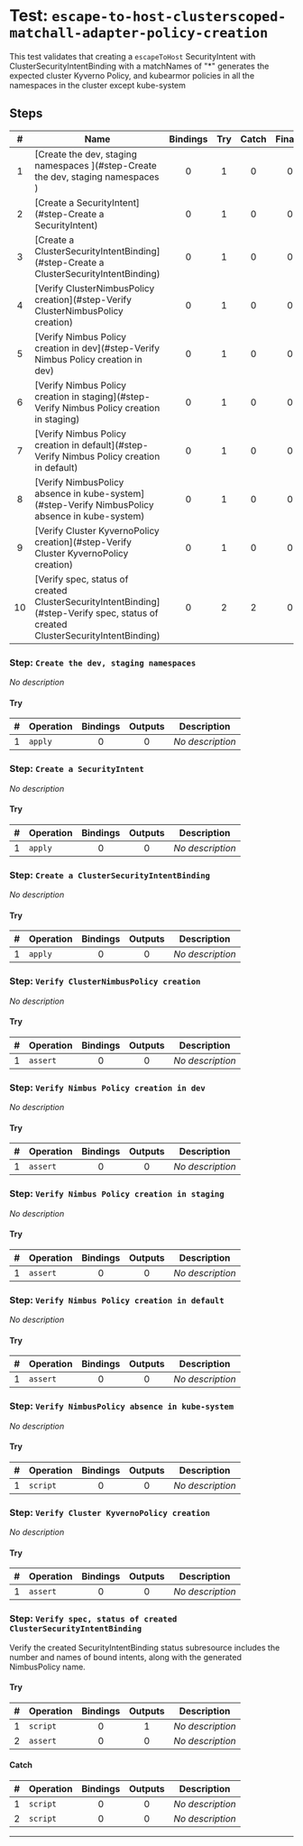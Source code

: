 # Test: `escape-to-host-clusterscoped-matchall-adapter-policy-creation`

This test validates that creating a `escapeToHost` SecurityIntent with ClusterSecurityIntentBinding with a matchNames of "*" generates the expected cluster Kyverno Policy, and kubearmor policies in all the namespaces in the cluster except kube-system


## Steps

| # | Name | Bindings | Try | Catch | Finally |
|:-:|---|:-:|:-:|:-:|:-:|
| 1 | [Create the dev, staging namespaces ](#step-Create the dev, staging namespaces ) | 0 | 1 | 0 | 0 |
| 2 | [Create a SecurityIntent](#step-Create a SecurityIntent) | 0 | 1 | 0 | 0 |
| 3 | [Create a ClusterSecurityIntentBinding](#step-Create a ClusterSecurityIntentBinding) | 0 | 1 | 0 | 0 |
| 4 | [Verify ClusterNimbusPolicy creation](#step-Verify ClusterNimbusPolicy creation) | 0 | 1 | 0 | 0 |
| 5 | [Verify Nimbus Policy creation in dev](#step-Verify Nimbus Policy creation in dev) | 0 | 1 | 0 | 0 |
| 6 | [Verify Nimbus Policy creation in staging](#step-Verify Nimbus Policy creation in staging) | 0 | 1 | 0 | 0 |
| 7 | [Verify Nimbus Policy creation in default](#step-Verify Nimbus Policy creation in default) | 0 | 1 | 0 | 0 |
| 8 | [Verify NimbusPolicy absence in kube-system](#step-Verify NimbusPolicy absence in kube-system) | 0 | 1 | 0 | 0 |
| 9 | [Verify Cluster KyvernoPolicy creation](#step-Verify Cluster KyvernoPolicy creation) | 0 | 1 | 0 | 0 |
| 10 | [Verify spec, status of created ClusterSecurityIntentBinding](#step-Verify spec, status of created ClusterSecurityIntentBinding) | 0 | 2 | 2 | 0 |

### Step: `Create the dev, staging namespaces `

*No description*

#### Try

| # | Operation | Bindings | Outputs | Description |
|:-:|---|:-:|:-:|---|
| 1 | `apply` | 0 | 0 | *No description* |

### Step: `Create a SecurityIntent`

*No description*

#### Try

| # | Operation | Bindings | Outputs | Description |
|:-:|---|:-:|:-:|---|
| 1 | `apply` | 0 | 0 | *No description* |

### Step: `Create a ClusterSecurityIntentBinding`

*No description*

#### Try

| # | Operation | Bindings | Outputs | Description |
|:-:|---|:-:|:-:|---|
| 1 | `apply` | 0 | 0 | *No description* |

### Step: `Verify ClusterNimbusPolicy creation`

*No description*

#### Try

| # | Operation | Bindings | Outputs | Description |
|:-:|---|:-:|:-:|---|
| 1 | `assert` | 0 | 0 | *No description* |

### Step: `Verify Nimbus Policy creation in dev`

*No description*

#### Try

| # | Operation | Bindings | Outputs | Description |
|:-:|---|:-:|:-:|---|
| 1 | `assert` | 0 | 0 | *No description* |

### Step: `Verify Nimbus Policy creation in staging`

*No description*

#### Try

| # | Operation | Bindings | Outputs | Description |
|:-:|---|:-:|:-:|---|
| 1 | `assert` | 0 | 0 | *No description* |

### Step: `Verify Nimbus Policy creation in default`

*No description*

#### Try

| # | Operation | Bindings | Outputs | Description |
|:-:|---|:-:|:-:|---|
| 1 | `assert` | 0 | 0 | *No description* |

### Step: `Verify NimbusPolicy absence in kube-system`

*No description*

#### Try

| # | Operation | Bindings | Outputs | Description |
|:-:|---|:-:|:-:|---|
| 1 | `script` | 0 | 0 | *No description* |

### Step: `Verify Cluster KyvernoPolicy creation`

*No description*

#### Try

| # | Operation | Bindings | Outputs | Description |
|:-:|---|:-:|:-:|---|
| 1 | `assert` | 0 | 0 | *No description* |

### Step: `Verify spec, status of created ClusterSecurityIntentBinding`

Verify the created SecurityIntentBinding status subresource includes the number and names of bound intents, along with the generated NimbusPolicy name.


#### Try

| # | Operation | Bindings | Outputs | Description |
|:-:|---|:-:|:-:|---|
| 1 | `script` | 0 | 1 | *No description* |
| 2 | `assert` | 0 | 0 | *No description* |

#### Catch

| # | Operation | Bindings | Outputs | Description |
|:-:|---|:-:|:-:|---|
| 1 | `script` | 0 | 0 | *No description* |
| 2 | `script` | 0 | 0 | *No description* |

---

